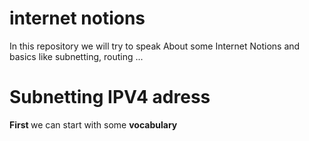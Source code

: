 # internet notions
In this repository we will try to speak About some Internet Notions and basics like subnetting, routing ...

# Subnetting IPV4 adress 
<b> First </b> we can start with some <b>vocabulary</b>

